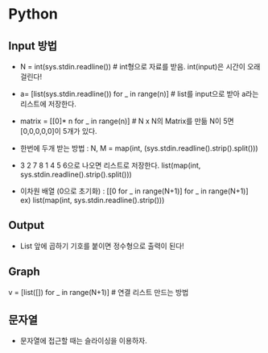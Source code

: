 # Python  

## Input 방법
- N = int(sys.stdin.readline()) # int형으로 자료를 받음. int(input)은 시간이 오래 걸린다!  
- a= [list(sys.stdin.readline()) for _ in range(n)] # list를 input으로 받아 a라는 리스트에 저장한다.

- matrix = [[0]* n for _ in range(n)]  # N x N의 Matrix를 만듦 N이 5면 [0,0,0,0,0]이 5개가 있다.  
- 한번에 두개 받는 방법 : N, M = map(int, (sys.stdin.readline().strip().split()))  
- 3 2 7 8 1 4 5 6으로 나오면 리스트로 저장한다. list(map(int, sys.stdin.readline().strip().split()))  
- 이차원 배열 (0으로 초기화) : [[0 for _ in range(N+1)] for _ in range(N+1)]  
ex) list(map(int, sys.stdin.readline().strip()))

## Output  
- List 앞에 곱하기 기호를 붙이면 정수형으로 출력이 된다!  

## Graph  
v = [list([]) for _ in range(N+1)] # 연결 리스트 만드는 방법


## 문자열  
- 문자열에 접근할 때는 슬라이싱을 이용하자.
